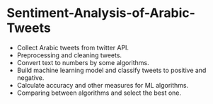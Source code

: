 # Sentiment-Analysis-of-Arabic-Tweets
- Collect Arabic tweets from twitter API.
- Preprocessing and cleaning tweets.
- Convert text to numbers by some algorithms.
- Build machine learning model and classify tweets to positive and negative.
- Calculate accuracy and other measures for ML algorithms.
- Comparing between algorithms and select the best one.
